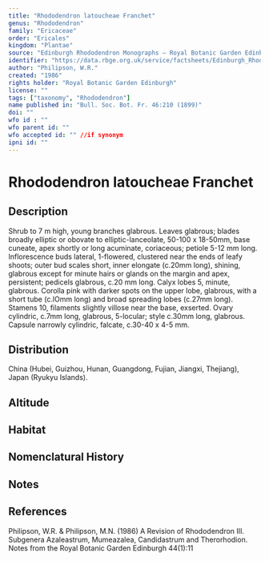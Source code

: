 ```yaml
---
title: "Rhododendron latoucheae Franchet"
genus: "Rhododendron"
family: "Ericaceae"
order: "Ericales"
kingdom: "Plantae"
source: "Edinburgh Rhododendron Monographs – Royal Botanic Garden Edinburgh"
identifier: "https://data.rbge.org.uk/service/factsheets/Edinburgh_Rhododendron_Monographs.xhtml"
author: "Philipson, W.R."
created: "1986"
rights holder: "Royal Botanic Garden Edinburgh"
license: ""
tags: ["taxonomy", "Rhododendron"]
name published in: "Bull. Soc. Bot. Fr. 46:210 (1899)"
doi: ""
wfo id : ""
wfo parent id: ""
wfo accepted id: "" //if synonym                      
ipni id: ""
---
```


                       

# Rhododendron latoucheae Franchet

## Description
Shrub to 7 m high, young branches glabrous. Leaves glabrous; blades broadly elliptic or obovate to elliptic-lanceolate, 50-100 x 18-50mm, base cuneate, apex shortly or long acuminate, coriaceous; petiole 5-12 mm long. Inflorescence buds lateral, 1-flowered, clustered near the ends of leafy shoots; outer bud scales short, inner elongate (c.20mm long), shining, glabrous except for minute hairs or glands on the margin and apex, persistent; pedicels glabrous, c.20 mm long. Calyx lobes 5, minute, glabrous. Corolla pink with darker spots on the upper lobe, glabrous, with a short tube (c.lOmm long) and broad spreading lobes (c.27mm long). Stamens 10, filaments slightly villose near the base, exserted. Ovary cylindric, c.7mm long, glabrous, 5-locular; style c.30mm long, glabrous. Capsule narrowly cylindric, falcate, c.30-40 x 4-5 mm.

## Distribution
China (Hubei, Guizhou, Hunan, Guangdong, Fujian, Jiangxi, Thejiang), Japan (Ryukyu Islands).

## Altitude


## Habitat


## Nomenclatural History

                       
## Notes


## References

Philipson, W.R. & Philipson, M.N. (1986) A Revision of Rhododendron III. Subgenera Azaleastrum, Mumeazalea, Candidastrum and Therorhodion. Notes from the Royal Botanic Garden Edinburgh 44(1):11
